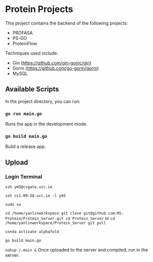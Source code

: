 # Protein Projects

This project contains the backend of the following projects:
 * PROFASA
 * PS-GO
 * ProteinFlow


Techniques used include:
 * Gin (https://github.com/gin-gonic/gin)
 * Gorm (https://github.com/go-gorm/gorm)
 * MySQL


## Available Scripts

In the project directory, you can run:

### `go run main.go`

Runs the app in the development mode.

### `go build main.go`

Build a release app.

## Upload

### Login Terminal

`ssh ym5@csgate.ucc.ie`

`ssh cs1-09-58.ucc.ie -l ym5`

`sudo su`

`cd /home/yanlinworkspace git clone git@github.com:Mi-Protein/Protein_Server.git cd Protein_Server` or `cd /home/yanlinworkspace/Protein_Server git pull`

`conda activate alphafold`

`go build main.go`

`nohup /.main &` Once uploaded to the server and compiled, run in the server.

